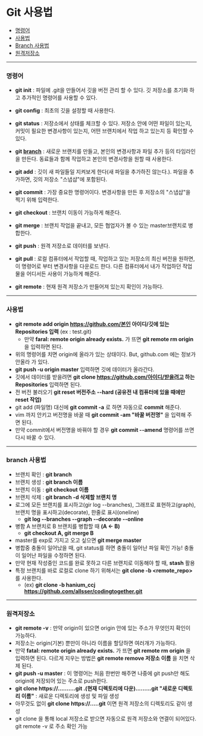 # Git 사용법

* [명령어](#명령어)
* [사용법](#사용법)
* [Branch 사용법](#branch-사용법)
* [원격저장소](#원격저장소)

---------------------

### 명령어

* **git init** : 파일에 .git을 만들어서 깃을 버전 관리 할 수 있다. 깃 저장소를 초기화 하고 추가적인 명령어를 사용할 수 있다.
* **git config** : 최초의 깃을 설정할 때 사용한다. 
* **git status** : 저장소에서 상태를 체크할 수 있다. 저장소 안에 어떤 파일이 있는지, 커밋이 필요한 변경사항이 있는지, 어떤 브랜치에서 작업 하고 있는지 등 확인할 수 있다.

* **git [branch](#branch-사용법)** : 새로운 브랜치를 만들고, 본인의 변경사항과 파일 추가 등의 타임라인을 만든다. 동료들과 함께 작업하고 본인의 변경사항을 원할 때 사용한다.
* **git add** : 깃이 새 파일들일 지켜보게 한다(새 파일을 추가하진 않는다.). 파일을 추가하면, 깃의 저장소 "스냅샵"에 포함된다.
* **git commit** : 가장 중요한 명령어이다. 변경사항을 만든 후 저장소의 "스냅샵"을 찍기 위해 입력한다.
* **git checkout** : 브랜치 이동이 가능하게 해준다.
* **git merge** : 브랜치 작업을 끝내고, 모든 협업자가 볼 수 있는 master브랜치로 병합한다.
* **git push** : 원격 저장소로 데이터를 보낸다.
* **git pull** : 로컬 컴퓨터에서 작업할 때, 작업하고 있는 저장소의 최신 버전을 원하면, 이 명령어로 부터 변경사항을 다운로드 한다. 다른 컴퓨터에서 내가 작업하던 작업물을 어디서든 사용이 가능하게 해준다.
* **git remote** : 현재 원격 저장소가 만들어져 있는지 확인이 가능하다.

------------------

### 사용법

* **git remote add origin https://github.com/본인 아이디/깃에 있는 Repositories 입력** (ex : test.git)
  * 만약 **faral: remote origin already exists.** 가 뜨면 **git remote rm origin** 을 입력하면 된다.
* 위의 명령어를 치면 origin에 올라가 있는 상태이다. But, github.com 에는 정보가 안올라 가 있다.
* **git push -u origin master** 입력하면 깃에 데이터가 올라간다.
* 깃에서 데이터를 받을려면 **git clone https://github.com/아이디/받을려고 하는 Repositories** 입력하면 된다.
* 전 버전 불러오기 **git reset 버전주소 --hard (공유전 내 컴퓨터에 있을 때에만 reset 작업)**
* git add (파일명) 대신에 **git commit -a** 로 하면 자동으로 **commit** 해준다.
* vim 까지 안키고 버전명을 바꿀 때 **git commit -am "바꿀 버전명"** 을 입력해 주면 된다.
* 만약 commit에서 버전명을 바꿔야 할 경우 **git commit --amend** 명령어를 쓰면 다시 바꿀 수 있다.

--------

### branch 사용법

* 브랜치 확인 : **git branch**
* 브랜치 생성 : **git branch 이름**
* 브랜치 이동 : **git checkout 이름**
* 브랜치 삭제 : **git branch -d 삭제할 브랜치 명**
* 로그에 모든 브랜치를 표시하고(gir log --branches), 그래프로 표현하고(graph), 브랜치 명을 표시하고(decorate), 한줄로 표시(oneline)
  * **git log --branches --graph --decorate --online**
* 병함 A 브랜치로 B 브랜치를 병합할 때 **(A <- B)**
  * **git checkout A, git merge B**
* master를 exp로 가지고 오고 싶으면 **git merge master**
* 병합중 충돌이 일어났을 때, git status를 하면 충돌이 일어난 파일 확인 가능! 충돌이 일어난 파일을 수정하면 된다.
* 만약 현재 작성중인 코드를 완료 못하고 다른 브랜치로 이동해야 할 때, **stash** 활용
* 특정 브랜치를 바로 로컬로 clone 하기 위해서는 **git clone -b <branch><remote_repo>** 를 사용한다.
  * (ex) **git clone -b hanium_ccj https://github.com/allsser/codingtogether.git**

-----------

### 원격저장소

* **git remote -v** : 만약 origin이 있으면 origin 안에 있는 주소가 무엇인지 확인이 가능하다.
* 저장소는 origin(기본) 뿐만이 아니라 이름을 할당하면 여러개가 가능하다.
* 만약 **fatal: remote origin already exists.** 가 뜨면 **git remote rm origin** 을 입력하면 된다. 다르게 지우는 방법은 **git remote remove 저장소 이름** 을 치면 삭제 된다.
* **git push -u master** : 이 명령어는 처음 한번만 해주면 나중에 git push만 해도 origin에 저장되어 있는 주소로 push한다.
* **git clone https://..........git .(현재 디렉토리에 다운).........git "새로운 디렉토리 이름"** : 새로운 디렉토리에 생성 및 파일 생성
* 아무것도 없이 **git clone https://.....git** 이면 원격 저장소의 디렉토리도 같이 생성
* git clone 을 통해 local 저장소로 받으면 자동으로 원격 저장소와 연결이 되어있다. git remote -v 로 주소 확인 가능

